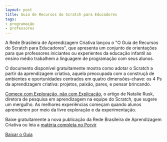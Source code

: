 ```yaml
---
layout: post
title: Guia de Recursos do Scratch para Educadores
tags:
- programação
- professores
---
```

A Rede Brasileira de Aprendizagem Criativa lançou o "O Guia de Recursos do Scratch para Educadores", que apresenta um conjunto de orientações para que professores iniciantes ou experientes da educação infantil ao ensino médio trabalhem a linguagem de programação com seus alunos.

O documento disponível gratuitamente mostra como adotar o Scratch a partir da aprendizagem criativa, aquela preocupada com a construçã de ambientes e oportunidades centrados em quatro dimensões-chave: os 4 Ps da aprendizagem criativa: projetos, paixão, pares, e pensar brincando.


[Comece com Exploração, não com Explicação](https://sip.scratch.mit.edu/2019/01/31/start-with-exploration-not-explanation/), o artigo de Natalie Rusk, diretora de pesquisa em aprendizagem na equipe do Scratch, que sugere um mergulho. As melhores experiências começam quando alunos aprenderem por meio da livre exploração e da experimentação.

Baixe gratuitamente a nova publicação da Rede Brasileira de Aprendizagem Criativa ou leia a 
[matéria completa no Porvir](https://porvir.org/guia-traz-orientacoes-para-professores-se-aprofundarem-no-scratch/)


[Baixar o Guia](https://porvir.org/guia-traz-orientacoes-para-professores-se-aprofundarem-no-scratch/aHR0cHM6Ly9zMy5hbWF6b25hd3MuY29tL3BvcnZpci93cC1jb250ZW50L3VwbG9hZHMvMjAyMC8wMS8xNzE3MzUyMi9HdWlkZV9TY3JhdGNoRWR1Y2Fkb3Jlc19SQkFDLnBkZg==)
